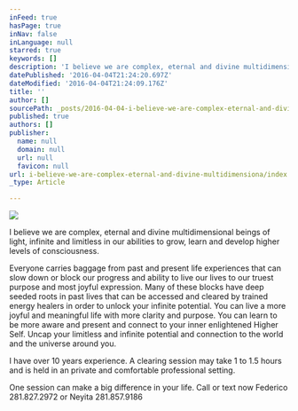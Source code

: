 ```yaml
---
inFeed: true
hasPage: true
inNav: false
inLanguage: null
starred: true
keywords: []
description: 'I believe we are complex, eternal and divine multidimensional beings of light, infinite and limitless in our abilities to grow, learn and develop higher levels of consciousness.'
datePublished: '2016-04-04T21:24:20.697Z'
dateModified: '2016-04-04T21:24:09.176Z'
title: ''
author: []
sourcePath: _posts/2016-04-04-i-believe-we-are-complex-eternal-and-divine-multidimensiona.md
published: true
authors: []
publisher:
  name: null
  domain: null
  url: null
  favicon: null
url: i-believe-we-are-complex-eternal-and-divine-multidimensiona/index.html
_type: Article

---
```

![](https://the-grid-user-content.s3-us-west-2.amazonaws.com/7306b382-93fb-4db8-b042-0f9423357d7a.jpg)

I believe we are complex, eternal and divine multidimensional beings of light, infinite and limitless in our abilities to grow, learn and develop higher levels of consciousness.

Everyone carries baggage from past and present life experiences that can slow down or block our progress and ability to live our lives to our truest purpose and most joyful expression. Many of these blocks have deep seeded roots in past lives that can be accessed and cleared by trained energy healers in order to unlock your infinite potential. You can live a more joyful and meaningful life with more clarity and purpose. You can learn to be more aware and present and connect to your inner enlightened Higher Self. Uncap your limitless and infinite potential and connection to the world and the universe around you.

I have over 10 years experience. A clearing session may take 1 to 1.5 hours and is held in an private and comfortable professional setting.

One session can make a big difference in your life. Call or text now Federico 281.827.2972 or Neyita 281.857.9186